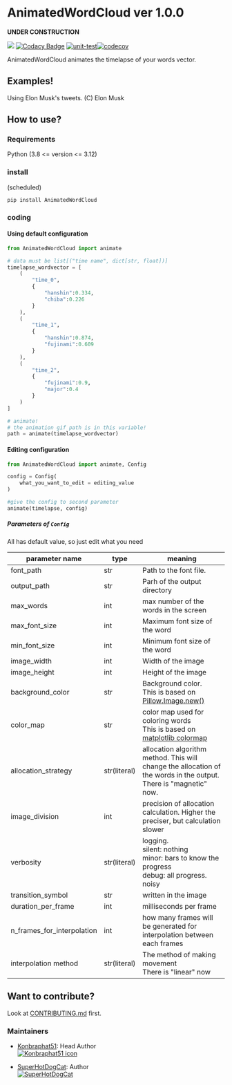 # AnimatedWordCloud ver 1.0.0

**UNDER CONSTRUCTION**

<a href="https://codeclimate.com/github/konbraphat51/AnimatedWordCloud/maintainability"><img src="https://api.codeclimate.com/v1/badges/7a03252f77e7af46dc0f/maintainability" /></a>
[![Codacy Badge](https://app.codacy.com/project/badge/Grade/20a71da0d9d841a2af236f6362a08ae7)](https://app.codacy.com/gh/konbraphat51/AnimatedWordCloud/dashboard?utm_source=gh&utm_medium=referral&utm_content=&utm_campaign=Badge_grade)
[![unit-test](https://github.com/konbraphat51/AnimatedWordCloud/actions/workflows/python-tester.yml/badge.svg?branch=main)](https://github.com/konbraphat51/AnimatedWordCloud/actions/workflows/python-tester.yml)[![codecov](https://codecov.io/gh/konbraphat51/AnimatedWordCloud/graph/badge.svg?token=4OOX0GSJDJ)](https://codecov.io/gh/konbraphat51/AnimatedWordCloud)

AnimatedWordCloud animates the timelapse of your words vector.

## Examples!

Using Elon Musk's tweets.
(C) Elon Musk

## How to use?

### Requirements

Python (3.8 <= version <= 3.12)

### install

(scheduled)

```
pip install AnimatedWordCloud
```

### coding

#### Using default configuration

```python
from AnimatedWordCloud import animate

# data must be list[("time name", dict[str, float])]
timelapse_wordvector = [
    (
        "time_0",
        {
            "hanshin":0.334,
            "chiba":0.226
        }
    ),
    (
        "time_1",
        {
            "hanshin":0.874,
            "fujinami":0.609
        }
    ),
    (
        "time_2",
        {
            "fujinami":0.9,
            "major":0.4
        }
    )
]

# animate!
# the animation gif path is in this variable!
path = animate(timelapse_wordvector)
```

#### Editing configuration

```python
from AnimatedWordCloud import animate, Config

config = Config(
    what_you_want_to_edit = editing_value
)

#give the config to second parameter
animate(timelapse, config)
```

##### Parameters of `Config`

All has default value, so just edit what you need

| parameter name             | type         | meaning                                                                                                                                        |
| -------------------------- | ------------ | ---------------------------------------------------------------------------------------------------------------------------------------------- |
| font_path                  | str          | Path to the font file.                                                                                                                         |
| output_path                | str          | Parh of the output directory                                                                                                                   |
| max_words                  | int          | max number of the words in the screen                                                                                                          |
| max_font_size              | int          | Maximum font size of the word                                                                                                                  |
| min_font_size              | int          | Minimum font size of the word                                                                                                                  |
| image_width                | int          | Width of the image                                                                                                                             |
| image_height               | int          | Height of the image                                                                                                                            |
| background_color           | str          | Background color. <br>This is based on [Pillow.Image.new()](https://pillow.readthedocs.io/en/stable/reference/Image.html#PIL.Image.new)        |
| color_map                  | str          | color map used for coloring words<br>This is based on [matplotlib colormap](https://matplotlib.org/stable/users/explain/colors/colormaps.html) |
| allocation_strategy        | str(literal) | allocation algorithm method. This will change the allocation of the words in the output. <br> There is "magnetic" now.                         |
| image_division             | int          | precision of allocation calculation. Higher the preciser, but calculation slower                                                               |
| verbosity                  | str(literal) | logging.<br>silent: nothing<br>minor: bars to know the progress<br>debug: all progress. noisy                                                  |
| transition_symbol          | str          | written in the image                                                                                                                           |
| duration_per_frame         | int          | milliseconds per frame                                                                                                                         |
| n_frames_for_interpolation | int          | how many frames will be generated for interpolation between each frames                                                                        |
| interpolation method       | str(literal) | The method of making movement<br>There is "linear" now                                                                                         |

## Want to contribute?

Look at [CONTRIBUTING.md](CONTRIBUTING.md) first.

### Maintainers

- [Konbraphat51](https://github.com/konbraphat51): Head Author  
  [![Konbraphat51 icon](https://github.com/konbraphat51.png)](https://github.com/konbraphat51)

- [SuperHotDogCat](<(https://github.com/SuperHotDogCat)>): Author  
  [![SuperHotDogCat](https://github.com/SuperHotDogCat.png)](https://github.com/SuperHotDogCat)
